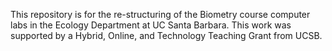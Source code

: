 This repository is for the re-structuring of the Biometry course computer labs in the Ecology Department at UC Santa Barbara. This work was supported by a Hybrid, Online, and Technology Teaching Grant from UCSB. 
